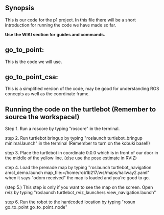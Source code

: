 ## Synopsis

This is our code for the p1 project. In this file there will be a short introduction for running the code we have made so far.

**Use the WIKI section for guides and commands.**

## go_to_point:

This is the code we will use.

## go_to_point_csa:

This is a simplified version of the code, may be good for understanding ROS concepts as well as the coordinate frame. 

## Running the code on the turtlebot (Remember to source the workspace!)

Step 1. Run a roscore by typing "roscore" in the terminal.


step 2. Run turtlebot bringup by typing "roslaunch turtlebot_bringup minimal.launch" in the terminal (Remember to turn on the kobuki base!!)


step 3. Place the turtlebot in coordinate 0.0.0 which is in front of our door in the middle of the yellow line. (else use the pose estimate in RVIZ)


step 4. Load the premade map by typing "roslaunch turtlebot_navigation amcl_demo.launch map_file:=/home/rob1b217/ws/maps/hallway2.yaml" when it says "odom received" the map is loaded and you're good to go.


(step 5.) This step is only if you want to see the map on the screen. Open rviz by typing "roslaunch turtlebot_rviz_launchers view_navigation.launch"


step 6. Run the robot to the hardcoded location by typing "rosun go_to_point go_to_point_node"

